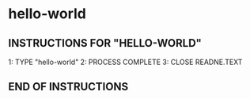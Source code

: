 # hello-world

## INSTRUCTIONS FOR "HELLO-WORLD"

1: TYPE "hello-world"
2: PROCESS COMPLETE
3: CLOSE READNE.TEXT

## END OF INSTRUCTIONS

